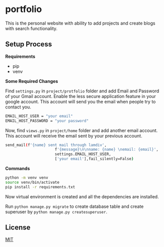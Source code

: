 # portfolio

This is the personal website with ability to add projects and create blogs with search functionality.

## Setup Process

**Requirements** 
- pip
- venv 

**Some Required Changes**
            
Find ```settings.py``` in ```project/protfolio``` folder and add Email and Password of your Gmail account. Enable the less secure application feature in your google account. This account will send you the email when people try to contact you.

```bash
EMAIL_HOST_USER = "your email"
EMAIL_HOST_PASSWORD = "your password"
```
Now, find ```views.py``` in ```project/home``` folder and add another email account. This account will receive the email sent by your previous account.

```bash
send_mail(f'{name} sent mail through lamdiv',
                      f'{message}\n\nname: {name} \nemail: {email}',
                      settings.EMAIL_HOST_USER,
                      ['your email'],fail_silently=False)
```


**Commands**

```bash
python -m venv venv
source venv/bin/activate 
pip install -r requirements.txt
```
Now virtual environment is created and all the dependencies are installed.

Run ```python manage.py migrate``` to create database table and create superuser by ```python manage.py createsuperuser```.



## License
[MIT](https://choosealicense.com/licenses/mit/)
